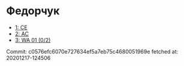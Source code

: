 # Федорчук
- [1: CE](1.md)
- [2: AC](2.md)
- [3: WA 01 (0/2)](3.md)

Commit: c0576efc6070e727634ef5a7eb75c4680051969e
 fetched at: 20201217-124506

